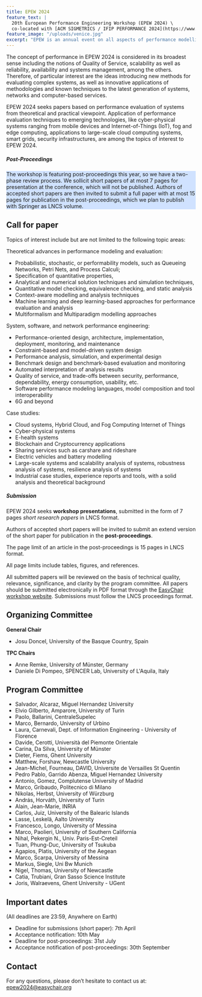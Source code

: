 ```yaml
---
title: EPEW 2024
feature_text: |
  20th European Performance Engineering Workshop (EPEW 2024) \
  co-located with [ACM SIGMETRICS / IFIP PERFORMANCE 2024](https://www.sigmetrics.org/sigmetrics2024/)
feature_image: "/uploads/venice.jpg"
excerpt: "EPEW is an annual event on all aspects of performance modelling and analysis."
---
```


The concept of performance in EPEW 2024 is considered in its broadest sense including the notions of Quality of Service, scalability as well as reliability, availability and systems management, among the others. Therefore, of particular interest are the ideas introducing new methods for evaluating complex systems, as well as innovative applications of methodologies and known techniques to the latest generation of systems, networks and computer-based services. 

EPEW 2024 seeks papers based on performance evaluation of systems from theoretical and practical viewpoint. Application of performance evaluation techniques to emerging technologies, like cyber-physical systems ranging from mobile devices and Internet-of-Things (IoT), fog and edge computing, applications to large-scale cloud computing systems, smart grids, security infrastructures, are among the topics of interest to EPEW 2024.

##### Post-Proceedings
<p style="background-color: #d0e2ff">
The workshop is featuring post-proceedings this year, so we have a two-phase review process.
We sollicit short papers of at most 7 pages for presentation at the conference, which will not be published.
Authors of accepted short papers are then invited to submit a full paper with at most 15 pages for publication in the post-proceedings, which we plan to publish with  Springer as LNCS volume.
</p>

## Call for paper

Topics of interest include but are not limited to the following topic areas:

Theoretical advances in performance modeling and evaluation:

  - Probabilistic, stochastic, or performability models, such as Queueing Networks, Petri Nets, and Process Calculi;
  - Specification of quantitative properties,
  - Analytical and numerical solution techniques and simulation techniques,
  - Quantitative model checking, equivalence checking, and static analysis
  - Context-aware modelling and analysis techniques
  - Machine learning and deep learning-based approaches for performance evaluation and analysis
  - Multiformalism and Multiparadigm modelling approaches

 

System, software, and network performance engineering:

  - Performance-oriented design, architecture, implementation, deployment, monitoring, and maintenance
  - Constraint-based and model-driven system design
  - Performance analysis, simulation, and experimental design
  - Benchmark design and benchmark-based evaluation and monitoring
  - Automated interpretation of analysis results
  - Quality of service, and trade-offs between security, performance, dependability, energy consumption, usability, etc.
  - Software performance modeling languages, model composition and tool interoperability
  - 6G and beyond


Case studies:

  - Cloud systems, Hybrid Cloud, and Fog Computing Internet of Things
  - Cyber-physical systems
  - E-health systems
  - Blockchain and Cryptocurrency applications
  - Sharing services such as carshare and rideshare
  - Electric vehicles and battery modelling
  - Large-scale systems and scalability analysis of systems, robustness analysis of systems, resilience analysis of systems
  - Industrial case studies, experience reports and tools, with a solid analysis and theoretical background


##### Submission

EPEW 2024 seeks __workshop presentations__, submitted in the form of 7 pages _short research papers_ in LNCS format. 

Authors of accepted short papers will be invited to submit an extend version of the short paper for publication in the __post-proceedings__.

The page limit of an article in the post-proceedings is 15 pages in LNCS format.

All page limits include tables, figures, and references.

All submitted papers will be reviewed on the basis of technical quality, relevance, significance, and clarity by the program committee. 
All papers should be submitted electronically in PDF format through the [EasyChair workshop website](https://easychair.org/my/conference?conf=epew2024).
Submissions must follow the LNCS proceedings format.

## Organizing Committee

__General Chair__

 * Josu Doncel, University of the Basque Country, Spain

__TPC Chairs__
 
 * Anne Remke, University of Münster, Germany
 * Daniele Di Pompeo, SPENCER Lab, University of L'Aquila, Italy

## Program Committee

 * Salvador, Alcaraz, Miguel Hernandez University                                      
 * Elvio Gilberto, Amparore, University of Turin
 * Paolo, Ballarini, CentraleSupelec
 * Marco, Bernardo, University of Urbino
 * Laura, Carnevali, Dept. of Information Engineering - University of Florence
 * Davide, Cerotti, Università del Piemonte Orientale
 * Carina, Da Silva, University of Münster
 * Dieter, Fiems, Ghent University
 * Matthew, Forshaw, Newcastle University
 * Jean-Michel, Fourneau, DAVID, Universite de Versailles St Quentin
 * Pedro Pablo, Garrido Abenza, Miguel Hernandez University
 * Antonio, Gomez, Complutense University of Madrid
 * Marco, Gribaudo, Politecnico di Milano
 * Nikolas, Herbst, University of Würzburg
 * András, Horváth, University of Turin
 * Alain, Jean-Marie, INRIA
 * Carlos, Juiz, University of the Balearic Islands
 * Lasse, Leskelä, Aalto University
 * Francesco, Longo, University of Messina
 * Marco, Paolieri, University of Southern California
 * Nihal, Pekergin N., Univ. Paris-Est-Creteil
 * Tuan, Phung-Duc, University of Tsukuba
 * Agapios, Platis, University of the Aegean
 * Marco, Scarpa, University of Messina
 * Markus, Siegle, Uni Bw Munich
 * Nigel, Thomas, University of Newcastle
 * Catia, Trubiani, Gran Sasso Science Institute
 * Joris, Walraevens, Ghent University - UGent

## Important dates
(All deadlines are 23:59, Anywhere on Earth)

 * Deadline for submissions (short paper): 7th April 
 * Acceptance notification:  10th May
 * Deadline for post-proceedings: 31st July
 * Acceptance notification of post-proceedings: 30th September

## Contact
For any questions, please don’t hesitate to contact us at: [epew2024@easychair.org](epew2024@easychair.org)


